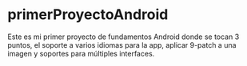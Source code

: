 # primerProyectoAndroid
Este es mi primer proyecto de fundamentos Android donde se tocan 3 puntos, el soporte a varios idiomas para la app, aplicar 9-patch a una imagen y soportes para múltiples interfaces.
